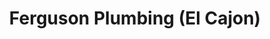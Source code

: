 ---
title: "Ferguson Plumbing (El Cajon)"
url: /el-cajon/ferguson-plumbing-el-cajon/
shop: Baustoffe
---